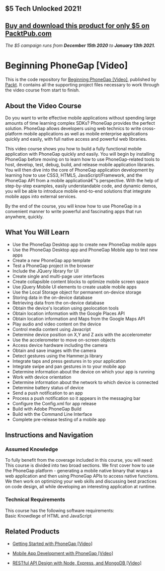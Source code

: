 ## $5 Tech Unlocked 2021!
[Buy and download this product for only $5 on PacktPub.com](https://www.packtpub.com/)
-----
*The $5 campaign         runs from __December 15th 2020__ to __January 13th 2021.__*

# Beginning PhoneGap [Video]
This is the code repository for [Beginning PhoneGap [Video]](https://www.packtpub.com/application-development/beginning-phonegap-video?utm_source=github&utm_medium=repository&utm_campaign=9781782164449), published by [Packt](https://www.packtpub.com/?utm_source=github). It contains all the supporting project files necessary to work through the video course from start to finish.
## About the Video Course
Do you want to write effective mobile applications without spending large amounts of time learning complex SDKs? PhoneGap provides the perfect solution. PhoneGap allows developers using web technics to write cross-platform mobile applications as well as mobile enterprise applications quickly and easily, with full native access and powerful web libraries.

This video course shows you how to build a fully functional mobile application with PhoneGap quickly and easily. You will begin by installing PhoneGap before moving on to learn how to use PhoneGap-related tools to host, develop, test, debug, build, and release mobile application libraries. You will then dive into the core of PhoneGap application development by learning how to use CSS3, HTML5, JavaScript/Framework, and the PhoneGap API from a mobile applicationâ€™s perspective. With the help of step-by-step examples, easily understandable code, and dynamic demos, you will be able to introduce mobile end-to-end solutions that integrate mobile apps into external services.

By the end of the course, you will know how to use PhoneGap in a convenient manner to write powerful and fascinating apps that run anywhere, quickly.
<H2>What You Will Learn</H2>
<DIV class=book-info-will-learn-text>
<UL>
<LI>Use the PhoneGap Desktop app to create new PhoneGap mobile apps 
<LI>Use the PhoneGap Desktop app and PhoneGap Mobile app to test new apps 
<LI>Create a new PhoneGap app template 
<LI>Test a PhoneGap project in the browser 
<LI>Include the JQuery library for UI 
<LI>Create single and multi-page user interfaces 
<LI>Create collapsible content blocks to optimize mobile screen space 
<LI>Use jQuery Mobile UI elements to create usable mobile apps 
<LI>Use the Local Storage object for permanent on-device storage 
<LI>Storing data in the on-device database 
<LI>Retrieving data from the on-device database 
<LI>Obtain the device's location using geolocation tools 
<LI>Obtain location information with the Google Places API 
<LI>Obtain location information and Maps from the Google Maps API 
<LI>Play audio and video content on the device 
<LI>Control media content using Javacript 
<LI>Determine device position on X,Y and Z axis with the accelerometer 
<LI>Use the accelerometer to move on-screen objects 
<LI>Access device hardware including the camera 
<LI>Obtain and save images with the camera 
<LI>Detect gestures using the Hammer.js library 
<LI>Integrate taps and press gestures in to your application 
<LI>Integrate swipe and pan gestures in to your mobile app 
<LI>Determine information about the device on which your app is running 
<LI>Work with device orientation 
<LI>Determine information about the network to which device is connected 
<LI>Determine battery status of device 
<LI>Send a push notification to an app 
<LI>Process a push notification so it appears in the messaging bar 
<LI>Configure the Config.xml for app release 
<LI>Build with Adobe PhoneGap Build 
<LI>Build with the Command Line Interface 
<LI>Complete pre-release testing of a mobile app </LI></UL></DIV>

## Instructions and Navigation
### Assumed Knowledge
To fully benefit from the coverage included in this course, you will need:<br/>
This course is divided into two broad sections. We first cover how to use the PhoneGap platform - generating a mobile native binary that wraps a web application and then using PhoneGap APIs to access native functions. We then work on optimizing your web skills and discussing best practices on code design, all while developing an interesting application at runtime.
### Technical Requirements
This course has the following software requirements:<br/>
Basic Knowdlege of HTML and JavaScript

## Related Products
* [Getting Started with PhoneGap [Video]](https://www.packtpub.com/application-development/getting-started-phonegap-video?utm_source=github&utm_medium=repository&utm_campaign=9781785286094)

* [Mobile App Development with PhoneGap [Video]](https://www.packtpub.com/application-development/mobile-app-development-phonegap-video?utm_source=github&utm_medium=repository&utm_campaign=9781788470698)

* [RESTful API Design with Node, Express, and MongoDB [Video]](https://www.packtpub.com/application-development/restful-api-design-node-express-and-mongodb-video?utm_source=github&utm_medium=repository&utm_campaign=9781838642723)

